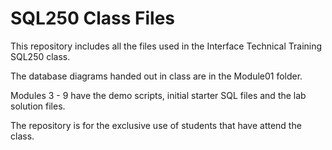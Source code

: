 SQL250 Class Files
==================

This repository includes all the files used in the Interface Technical Training SQL250 class.  

The database diagrams handed out in class are in the Module01 folder.

Modules 3 - 9 have the demo scripts, initial starter SQL files and the lab solution files.  

The repository is for the exclusive use of students that have attend the class.  
